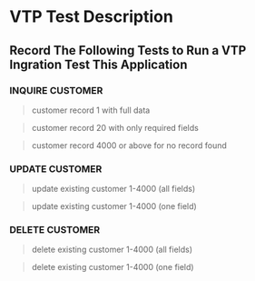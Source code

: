 # **VTP Test Description** 

## Record The Following Tests to Run a VTP Ingration Test This Application

### INQUIRE CUSTOMER
> customer record 1 with full data

> customer record 20 with only required fields 

> customer record 4000 or above for no record found

### UPDATE CUSTOMER
> update existing customer 1-4000 (all fields)

> update existing customer 1-4000 (one field)

### DELETE CUSTOMER
> delete existing customer 1-4000 (all fields)

> delete existing customer 1-4000 (one field)
